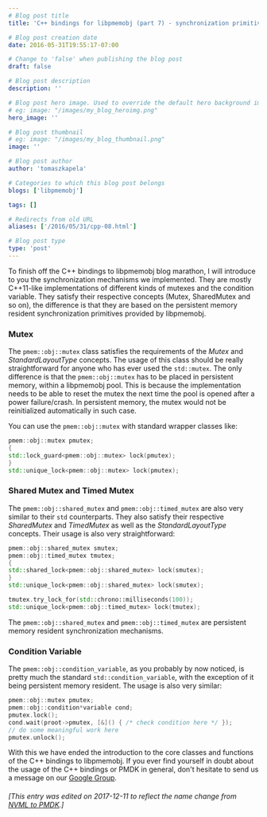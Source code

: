 ```yaml
---
# Blog post title
title: 'C++ bindings for libpmemobj (part 7) - synchronization primitives'

# Blog post creation date
date: 2016-05-31T19:55:17-07:00

# Change to 'false' when publishing the blog post
draft: false

# Blog post description
description: ''

# Blog post hero image. Used to override the default hero background image.
# eg: image: "/images/my_blog_heroimg.png"
hero_image: ''

# Blog post thumbnail
# eg: image: "/images/my_blog_thumbnail.png"
image: ''

# Blog post author
author: 'tomaszkapela'

# Categories to which this blog post belongs
blogs: ['libpmemobj']

tags: []

# Redirects from old URL
aliases: ['/2016/05/31/cpp-08.html']

# Blog post type
type: 'post'
---
```


To finish off the C++ bindings to libpmemobj blog marathon, I will introduce to
you the synchronization mechanisms we implemented. They are mostly C++11-like
implementations of different kinds of mutexes and the condition variable. They
satisfy their respective concepts (Mutex, SharedMutex and so on), the difference
is that they are based on the persistent memory resident synchronization
primitives provided by libpmemobj.

### Mutex

The `pmem::obj::mutex` class satisfies the requirements of the _Mutex_ and
_StandardLayoutType_ concepts. The usage of this class should be really
straightforward for anyone who has ever used the `std::mutex`. The only
difference is that the `pmem::obj::mutex` has to be placed in persistent memory,
within a libpmemobj pool. This is because the implementation needs to be able to
reset the mutex the next time the pool is opened after a power failure/crash.
In persistent memory, the mutex would not be reinitialized automatically in
such case.

You can use the `pmem::obj::mutex` with standard wrapper classes like:

```c++
pmem::obj::mutex pmutex;
{
std::lock_guard<pmem::obj::mutex> lock(pmutex);
}
std::unique_lock<pmem::obj::mutex> lock(pmutex);
```

### Shared Mutex and Timed Mutex

The `pmem::obj::shared_mutex` and `pmem::obj::timed_mutex` are also very similar
to their `std` counterparts. They also satisfy their respective _SharedMutex_
and _TimedMutex_ as well as the _StandardLayoutType_ concepts. Their usage is
also very straightforward:

```c++
pmem::obj::shared_mutex smutex;
pmem::obj::timed_mutex tmutex;
{
std::shared_lock<pmem::obj::shared_mutex> lock(smutex);
}
std::unique_lock<pmem::obj::shared_mutex> lock(smutex);

tmutex.try_lock_for(std::chrono::milliseconds(100));
std::unique_lock<pmem::obj::timed_mutex> lock(tmutex);
```

The `pmem::obj::shared_mutex` and `pmem::obj::timed_mutex` are persistent
memory resident synchronization mechanisms.

### Condition Variable

The `pmem::obj::condition_variable`, as you probably by now noticed, is pretty
much the standard `std::condition_variable`, with the exception of it being
persistent memory resident. The usage is also very similar:

```c++
pmem::obj::mutex pmutex;
pmem::obj::condition*variable cond;
pmutex.lock();
cond.wait(proot->pmutex, [&]() { /* check condition here */ });
// do some meaningful work here
pmutex.unlock();
```

With this we have ended the introduction to the core classes and functions of
the C++ bindings to libpmemobj. If you ever find yourself in doubt about the
usage of the C++ bindings or PMDK in general, don't hesitate to send us a
message on our [Google Group][33a989a9].

[33a989a9]: https://groups.google.com/forum/#!forum/pmem 'Pmem Google Group'

###### [This entry was edited on 2017-12-11 to reflect the name change from [NVML to PMDK](/blog/2017/12/announcing-the-persistent-memory-development-kit).]
